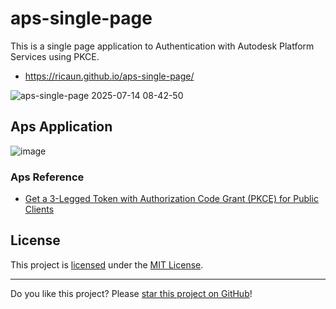 # aps-single-page

This is a single page application to Authentication with Autodesk Platform Services using PKCE.

* https://ricaun.github.io/aps-single-page/

![aps-single-page 2025-07-14 08-42-50](https://github.com/user-attachments/assets/1ee9e838-dbb4-4086-a836-ba37c98153c5)

## Aps Application

![image](https://github.com/user-attachments/assets/14a1053b-e27f-4859-95b1-db5b62ac6e87)

### Aps Reference

* [Get a 3-Legged Token with Authorization Code Grant (PKCE) for Public Clients](https://aps.autodesk.com/en/docs/oauth/v2/tutorials/get-3-legged-token-pkce/)

## License

This project is [licensed](LICENSE) under the [MIT License](https://en.wikipedia.org/wiki/MIT_License).

---

Do you like this project? Please [star this project on GitHub](https://github.com/ricaun/aps-single-page/stargazers)!
